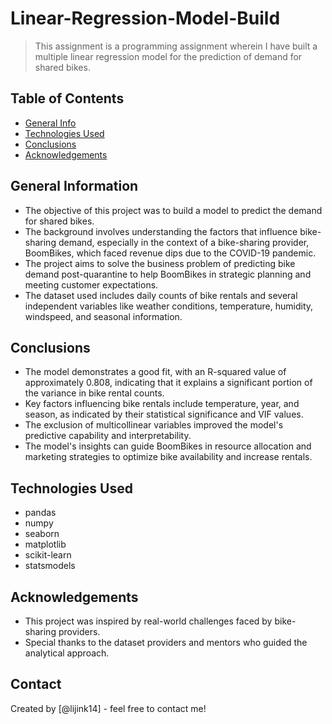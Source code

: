 # Linear-Regression-Model-Build
> This assignment is a programming assignment wherein I have built a multiple linear regression model for the prediction of demand for shared bikes.

## Table of Contents
* [General Info](#general-information)
* [Technologies Used](#technologies-used)
* [Conclusions](#conclusions)
* [Acknowledgements](#acknowledgements)

## General Information
- The objective of this project was to build a model to predict the demand for shared bikes.
- The background involves understanding the factors that influence bike-sharing demand, especially in the context of a bike-sharing provider, BoomBikes, which faced revenue dips due to the COVID-19 pandemic.
- The project aims to solve the business problem of predicting bike demand post-quarantine to help BoomBikes in strategic planning and meeting customer expectations.
- The dataset used includes daily counts of bike rentals and several independent variables like weather conditions, temperature, humidity, windspeed, and seasonal information.

## Conclusions
- The model demonstrates a good fit, with an R-squared value of approximately 0.808, indicating that it explains a significant portion of the variance in bike rental counts.
- Key factors influencing bike rentals include temperature, year, and season, as indicated by their statistical significance and VIF values.
- The exclusion of multicollinear variables improved the model's predictive capability and interpretability.
- The model's insights can guide BoomBikes in resource allocation and marketing strategies to optimize bike availability and increase rentals.

## Technologies Used
- pandas 
- numpy 
- seaborn 
- matplotlib 
- scikit-learn 
- statsmodels 

## Acknowledgements
- This project was inspired by real-world challenges faced by bike-sharing providers.
- Special thanks to the dataset providers and mentors who guided the analytical approach.

## Contact
Created by [@lijink14] - feel free to contact me!

